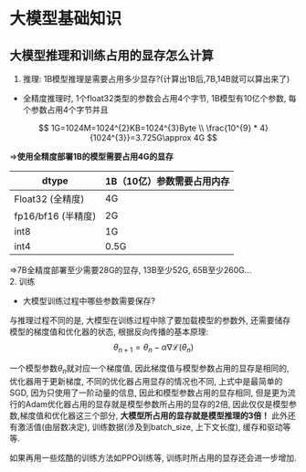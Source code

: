 # 大模型基础知识

## 大模型推理和训练占用的显存怎么计算

1. 推理: 1B模型推理是需要占用多少显存?(计算出1B后,7B,14B就可以算出来了)

- 全精度推理时, 1个float32类型的参数会占用4个字节, 1B模型有10亿个参数, 每个参数占用4个字节并且

$$
1G=1024M=1024^{2}KB=1024^{3}Byte \\
\frac{10^{9} * 4}{1024^{3}}=3.725G\approx 4G
$$

$\Longrightarrow$**使用全精度部署1B的模型需要占用4G的显存**

| dtype                | 1B（10亿）参数需要占用内存 |
|----------------------|----------------------------|
| Float32 (全精度)     | 4G                         |
| fp16/bf16 (半精度)   | 2G                         |
| int8                 | 1G                         |
| int4                 | 0.5G                       |

$\Longrightarrow$7B全精度部署至少需要28G的显存, 13B至少52G, 65B至少260G...  
2. 训练

- 大模型训练过程中哪些参数需要保存?

与推理过程不同的是, 大模型在训练过程中除了要加载模型的参数外, 还需要储存模型的梯度值和优化器的状态, 根据反向传播的基本原理:
$$
\theta_{n+1}=\theta_{n}-\alpha\nabla\mathcal{L}(\theta_{n})
$$

一个模型参数$\theta_{n}$就对应一个梯度值, 因此梯度值与模型参数占用的显存是相同的, 优化器用于更新梯度, 不同的优化器占用显存的情况也不同, 上式中是最简单的SGD, 因为只使用了一阶动量的信息, 因此和模型参数占用的显存相同, 但是更为流行的Adam优化器占用的显存就是模型参数所占用的显存的2倍, 因此仅仅是模型参数,梯度值和优化器这三个部分, **大模型所占用的显存就是模型推理的3倍！** 此外还有激活值(由层数决定), 训练数据(涉及到batch_size, 上下文长度), 缓存和驱动等等.

如果再用一些炫酷的训练方法如PPO训练等, 训练时所占用的显存还会进一步增加.

